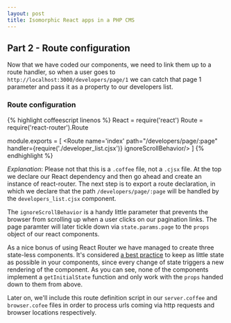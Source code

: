 ```yaml
---
layout: post
title: Isomorphic React apps in a PHP CMS
---
```


## Part 2 - Route configuration

Now that we have coded our components, we need to link them up to a route handler, so when a user goes to `http://localhost:3000/developers/page/1` we can catch that page 1 parameter and pass it as a property to our developers list.

### Route configuration 

{% highlight coffeescript linenos %}
React = require('react')
Route = require('react-router').Route

module.exports = [
  <Route>
    <Route name='index' path="/developers/page/:page" handler={require('./developer_list.cjsx')} ignoreScrollBehavior/>
  </Route>
]
{% endhighlight %}

*Explanation*: Please not that this is a `.coffee` file, not a `.cjsx` file. At the top we declare our React dependency and then go ahead and create an instance of react-router. The next step is to export a route declaration, in which we declare that the path `/developers/page/:page` will be handled by the `developers_list.cjsx` component.

 The `ignoreScrollBehavior` is a handy little parameter that prevents the browser from scrolling up when a user clicks on our pagination links. The page paramter will later tickle down via `state.params.page` to the `props` object of our react components.

As a nice bonus of using React Router we have managed to create three state-less components. It's considered [a best practice](https://facebook.github.io/react/docs/thinking-in-react.html) to keep as little state as possible in your components, since every change of state triggers a new rendering of the component. As you can see, none of the components implement a `getInitialState` function and only work with the `props` handed down to them from above.

Later on, we'll include this route definition script in our `server.coffee` and `browser.cofee` files in order to process urls coming via http requests and browser locations respectively.